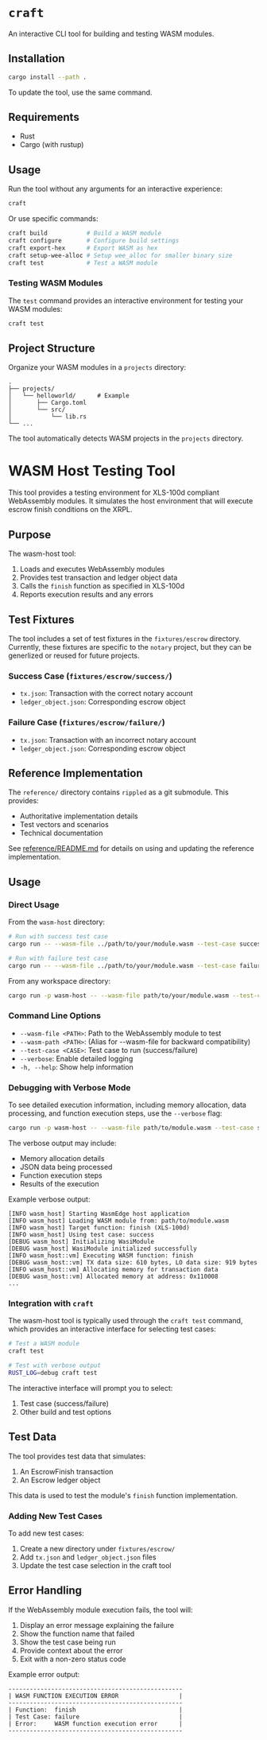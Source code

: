 # `craft`

An interactive CLI tool for building and testing WASM modules.

## Installation

```bash
cargo install --path .
```

To update the tool, use the same command.

## Requirements

- Rust
- Cargo (with rustup)

## Usage

Run the tool without any arguments for an interactive experience:

```bash
craft
```

Or use specific commands:

```bash
craft build           # Build a WASM module
craft configure       # Configure build settings
craft export-hex      # Export WASM as hex
craft setup-wee-alloc # Setup wee_alloc for smaller binary size
craft test            # Test a WASM module
```

### Testing WASM Modules

The `test` command provides an interactive environment for testing your WASM modules:

```bash
craft test
```

## Project Structure

Organize your WASM modules in a `projects` directory:

```
.
├── projects/
│   └── helloworld/      # Example
│       ├── Cargo.toml
│       └── src/
│           └── lib.rs
└── ...
```

The tool automatically detects WASM projects in the `projects` directory.

# WASM Host Testing Tool

This tool provides a testing environment for XLS-100d compliant WebAssembly modules. It simulates the host environment that will execute escrow finish conditions on the XRPL.

## Purpose

The wasm-host tool:
1. Loads and executes WebAssembly modules
2. Provides test transaction and ledger object data
3. Calls the `finish` function as specified in XLS-100d
4. Reports execution results and any errors

## Test Fixtures

The tool includes a set of test fixtures in the `fixtures/escrow` directory. Currently, these fixtures are specific to the `notary` project, but they can be generlized or reused for future projects.

### Success Case (`fixtures/escrow/success/`)
- `tx.json`: Transaction with the correct notary account
- `ledger_object.json`: Corresponding escrow object

### Failure Case (`fixtures/escrow/failure/`)
- `tx.json`: Transaction with an incorrect notary account
- `ledger_object.json`: Corresponding escrow object

## Reference Implementation

The `reference/` directory contains `rippled` as a git submodule. This provides:
- Authoritative implementation details
- Test vectors and scenarios
- Technical documentation

See [reference/README.md](reference/README.md) for details on using and updating the reference implementation.

## Usage

### Direct Usage

From the `wasm-host` directory:
```bash
# Run with success test case
cargo run -- --wasm-file ../path/to/your/module.wasm --test-case success

# Run with failure test case
cargo run -- --wasm-file ../path/to/your/module.wasm --test-case failure
```

From any workspace directory:
```bash
cargo run -p wasm-host -- --wasm-file path/to/your/module.wasm --test-case success
```

### Command Line Options

- `--wasm-file <PATH>`: Path to the WebAssembly module to test
- `--wasm-path <PATH>`: (Alias for --wasm-file for backward compatibility)
- `--test-case <CASE>`: Test case to run (success/failure)
- `--verbose`: Enable detailed logging
- `-h, --help`: Show help information

### Debugging with Verbose Mode

To see detailed execution information, including memory allocation, data processing, and function execution steps, use the `--verbose` flag:

```bash
cargo run -p wasm-host -- --wasm-file path/to/module.wasm --test-case success --verbose
```

The verbose output may include:
- Memory allocation details
- JSON data being processed
- Function execution steps
- Results of the execution

Example verbose output:
```
[INFO wasm_host] Starting WasmEdge host application
[INFO wasm_host] Loading WASM module from: path/to/module.wasm
[INFO wasm_host] Target function: finish (XLS-100d)
[INFO wasm_host] Using test case: success
[DEBUG wasm_host] Initializing WasiModule
[DEBUG wasm_host] WasiModule initialized successfully
[INFO wasm_host::vm] Executing WASM function: finish
[DEBUG wasm_host::vm] TX data size: 610 bytes, LO data size: 919 bytes
[INFO wasm_host::vm] Allocating memory for transaction data
[DEBUG wasm_host::vm] Allocated memory at address: 0x110008
...
```

### Integration with `craft`

The wasm-host tool is typically used through the `craft test` command, which provides an interactive interface for selecting test cases:

```bash
# Test a WASM module
craft test

# Test with verbose output
RUST_LOG=debug craft test
```

The interactive interface will prompt you to select:
1. Test case (success/failure)
2. Other build and test options

## Test Data

The tool provides test data that simulates:
1. An EscrowFinish transaction
2. An Escrow ledger object

This data is used to test the module's `finish` function implementation.

### Adding New Test Cases

To add new test cases:
1. Create a new directory under `fixtures/escrow/`
2. Add `tx.json` and `ledger_object.json` files
3. Update the test case selection in the craft tool

## Error Handling

If the WebAssembly module execution fails, the tool will:
1. Display an error message explaining the failure
2. Show the function name that failed
3. Show the test case being run
4. Provide context about the error
5. Exit with a non-zero status code

Example error output:
```
-------------------------------------------------
| WASM FUNCTION EXECUTION ERROR                 |
-------------------------------------------------
| Function:  finish                             |
| Test Case: failure                            |
| Error:     WASM function execution error      |
-------------------------------------------------
```
